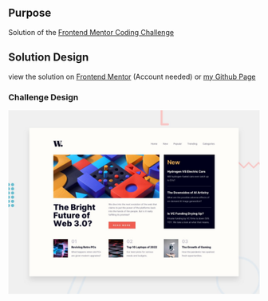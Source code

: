 


## Purpose
Solution of the [Frontend Mentor Coding Challenge](https://www.frontendmentor.io/challenges/news-homepage-H6SWTa1MFl)
## Solution Design
view the solution on [Frontend Mentor](https://www.frontendmentor.io/challenges/news-homepage-H6SWTa1MFl/hub?share=true ) (Account needed) or [my Github Page](https://m1mmseen.github.io/Frontend-Mentor-News-Home/)


### Challenge Design

![Design preview for the News homepage coding challenge](./design/desktop-preview.jpg)
